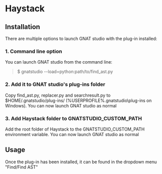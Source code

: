# Haystack


## Installation
There are multiple options to launch GNAT studio with the plug-in installed:

### 1. Command line option
You can launch GNAT studio from the command line:
> $ gnatstudio --load=python:path/to/find_ast.py

### 2. Add it to GNAT studio's plug-ins folder
Copy find_ast.py, replacer.py and searchresult.py to $HOME/.gnatstudio/plug-ins/ (%USERPROFILE%\.gnatstudio\plug-ins on Windows).
You can now launch GNAT studio as normal

### 3. Add Haystack folder to GNATSTUDIO_CUSTOM_PATH
Add the root folder of Haystack to the GNATSTUDIO_CUSTOM_PATH environment variable.
You can now launch GNAT studio as normal

## Usage
Once the plug-in has been installed, it can be found in the dropdown menu "Find/Find AST"